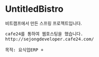 # UntitledBistro
비트캠프에서 만든 스프링 프로젝트입니다.
<pre>
cafe24를 통하여 웹호스팅을 했습니다.
http://sejongdeveloper.cafe24.com/

목적: 요식업ERP + 
</pre>
